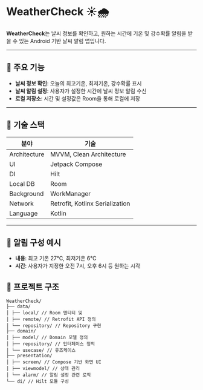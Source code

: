 # WeatherCheck ☀️🌧️

**WeatherCheck**는 날씨 정보를 확인하고, 원하는 시간에 기온 및 강수확률 알림을 받을 수 있는 Android 기반 날씨 알림 앱입니다.  

---

## 📱 주요 기능

- **날씨 정보 확인**: 오늘의 최고기온, 최저기온, 강수확률 표시
- **날씨 알림 설정**: 사용자가 설정한 시간에 날씨 정보 알림 수신
- **로컬 저장소**:  시간 및 설정값은 Room을 통해 로컬에 저장

---

## 🔧 기술 스택

| 분야 | 기술 |
|------|------|
| Architecture | MVVM, Clean Architecture |
| UI | Jetpack Compose |
| DI | Hilt |
| Local DB | Room |
| Background | WorkManager |
| Network | Retrofit, Kotlinx Serialization |
| Language | Kotlin |

---

## 🔔 알림 구성 예시

- **내용**: 최고 기온 27℃, 최저기온 6℃
- **시간**: 사용자가 지정한 오전 7시, 오후 6시 등 원하는 시각

## 📂 프로젝트 구조

```
WeatherCheck/
├── data/
│ ├── local/ // Room 엔티티 및
│ ├── remote/ // Retrofit API 정의
│ └── repository/ // Repository 구현
├── domain/
│ ├── model/ // Domain 모델 정의
│ ├── repository/ // 인터페이스 정의
│ └── usecase/ // 유즈케이스
├── presentation/
│ ├── screen/ // Compose 기반 화면 UI
│ ├── viewmodel/ // 상태 관리
│ └── alarm/ // 알림 설정 관련 로직
└── di/ // Hilt 모듈 구성
```
